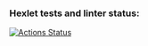 ### Hexlet tests and linter status:
[![Actions Status](https://github.com/i-borisov/data-analytics-project-96/actions/workflows/hexlet-check.yml/badge.svg)](https://github.com/i-borisov/data-analytics-project-96/actions)